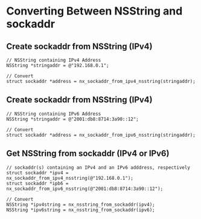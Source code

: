 #  Converting Between NSString and sockaddr

## Create sockaddr from NSString (IPv4)
```
// NSString containing IPv4 Address
NSString *stringaddr = @"192.168.0.1";

// Convert
struct sockaddr *address = nx_sockaddr_from_ipv4_nsstring(stringaddr);
```

## Create sockaddr from NSString (IPv4)
```
// NSString containing IPv6 Address
NSString *stringaddr = @"2001:db8:8714:3a90::12";

// Convert
struct sockaddr *address = nx_sockaddr_from_ipv6_nsstring(stringaddr);
```

## Get NSString from sockaddr (IPv4 or IPv6)
```
// sockaddr(s) containing an IPv4 and an IPv6 adddress, respectively
struct sockaddr *ipv4 = nx_sockaddr_from_ipv4_nsstring(@"192.168.0.1");
struct sockaddr *ipb6 = nx_sockaddr_from_ipv6_nsstring(@"2001:db8:8714:3a90::12");

// Convert
NSString *ipv4string = nx_nsstring_from_sockaddr(ipv4);
NSString *ipv6string = nx_nsstring_from_sockaddr(ipv6);
```

